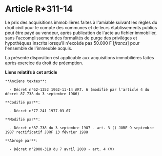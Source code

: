 # Article R*311-14

Le prix des acquisitions immobilières faites à l'amiable suivant les règles du droit civil pour le compte des communes et de
leurs établissements publics peut être payé au vendeur, après publication de l'acte au fichier immobilier, sans
l'accomplissement des formalités de purge des privilèges et hypothèques inscrits lorsqu'il n'excède pas 50.000 F [*francs*]
pour l'ensemble de l'immeuble acquis.

La présente disposition est applicable aux acquisitions immobilières faites après exercice du droit de préemption.

**Liens relatifs à cet article**

	**Anciens textes**:

	  - Décret n°62-1352 1962-11-14 ART. 6 (modifié par l'article 4 du décret 87-738 du 3 septembre 1986)

	**Codifié par**:

	  - Décret n°77-241 1977-03-07

	**Modifié par**:

	  - Décret n°87-738 du 3 septembre 1987 - art. 3 () JORF 9 septembre 1987 rectificatif JORF 13 février 1988

	**Abrogé par**:

	  - Décret n°2000-318 du 7 avril 2000 - art. 4 (V)
